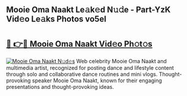## Mooie Oma Naakt Le𝚊k𝚎d N𝚞𝚍e - Part-YzK Vid𝚎o Le𝚊ks Photos vo5eI

# <h2><a href="http://fb88gib.evod.top/?m=Mooie+Oma+Naakt">🔗 👉🔴 Mooie Oma Naakt Vid𝚎o Ph𝚘t𝚘s</a></h2>

[![Mooie Oma Naakt N𝚞d𝚎s](https://i.imgur.com/8V9OHl7.gif)](http://fb88gib.evod.top/?m=Mooie+Oma+Naakt)
Web celebrity Mooie Oma Naakt and multimedia artist, recognized for posting dance and lifestyle content through solo and collaborative dance routines and mini vlogs. Thought-provoking speaker Mooie Oma Naakt, known for their engaging presentations and thought-provoking ideas. 
